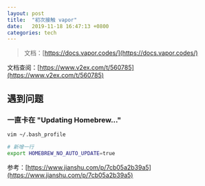 ```yaml
---
layout: post
title:  "初次接触 vapor"
date:   2019-11-18 16:47:13 +0800
categories: tech
---
```


> 文档：[https://docs.vapor.codes/](https://docs.vapor.codes/)  

文档查阅：[https://www.v2ex.com/t/560785](https://www.v2ex.com/t/560785)

## 遇到问题

### 一直卡在 "Updating Homebrew..."

```bash
vim ~/.bash_profile

# 新增一行
export HOMEBREW_NO_AUTO_UPDATE=true
```

参考：[https://www.jianshu.com/p/7cb05a2b39a5](https://www.jianshu.com/p/7cb05a2b39a5)
